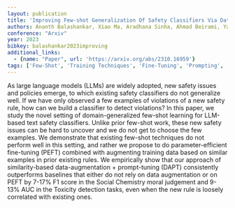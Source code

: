```yaml
---
layout: publication
title: 'Improving Few-shot Generalization Of Safety Classifiers Via Data Augmented Parameter-efficient Fine-tuning'
authors: Ananth Balashankar, Xiao Ma, Aradhana Sinha, Ahmad Beirami, Yao Qin, Jilin Chen, Alex Beutel
conference: "Arxiv"
year: 2023
bibkey: balashankar2023improving
additional_links:
  - {name: "Paper", url: 'https://arxiv.org/abs/2310.16959'}
tags: ['Few-Shot', 'Training Techniques', 'Fine-Tuning', 'Prompting', 'Responsible AI', 'Pretraining Methods']
---
```

As large language models (LLMs) are widely adopted, new safety issues and
policies emerge, to which existing safety classifiers do not generalize well.
If we have only observed a few examples of violations of a new safety rule, how
can we build a classifier to detect violations? In this paper, we study the
novel setting of domain-generalized few-shot learning for LLM-based text safety
classifiers. Unlike prior few-shot work, these new safety issues can be hard to
uncover and we do not get to choose the few examples. We demonstrate that
existing few-shot techniques do not perform well in this setting, and rather we
propose to do parameter-efficient fine-tuning (PEFT) combined with augmenting
training data based on similar examples in prior existing rules. We empirically
show that our approach of similarity-based data-augmentation + prompt-tuning
(DAPT) consistently outperforms baselines that either do not rely on data
augmentation or on PEFT by 7-17% F1 score in the Social Chemistry moral
judgement and 9-13% AUC in the Toxicity detection tasks, even when the new rule
is loosely correlated with existing ones.
